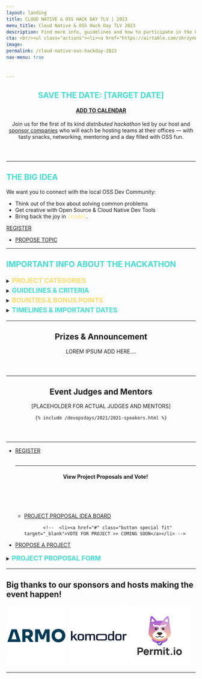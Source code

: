 ```yaml
---
layout: landing
title: CLOUD NATIVE & OSS HACK DAY TLV | 2023 
menu_title: Cloud Native & OSS Hack Day TLV 2023
description: Find more info, guidelines and how to participate in the Cloud Native & OSS TLV Hack Day! 
cta: <br/><ul class="actions"><li><a href="https://airtable.com/shrzynWEKRMYcXJzo" class="button special fit" target="_blank"><span class="icon alt fa-arrow-right-o"></span> REGISTER NOW</a></li></ul>&nbsp;<ul class="actions"><li><a href="https://airtable.com/shrJn7aoM0eGfdnZj" target="_blank" class="button fit"><span class="icon alt fa-star-o"></span> PROPOSE PROJECT </a></li></ul>
image: 
permalink: /cloud-native-oss-hackday-2023
nav-menu: true


---
```


<!-- Main -->
<div id="main" class="alt">

<!-- One -->
<section id="one">
	<div class="inner">
		<header class="major">
			<h1 style="color: turquoise; text-transform: uppercase;"><span class="icon alt fa-anchor"></span> SAVE THE DATE: [TARGET DATE] </h1> 
            <h4><a href="https://calendar.google.com/calendar/event?action=TEMPLATE&tmeid=Nm9vdnY0ZXRrczhzODNxcmc2bWFtNnY5ZTggY2xvdWRuYXRpdmVpc3JhZWxAbQ&tmsrc=cloudnativeisrael%40gmail.com" target="_blank"><span class="icon alt fa-calendar-o"></span> ADD TO CALENDAR</a></h4>
            <p>Join us for the first of its kind <em>distributed hackathon</em> led by our host and <a href="#sponsors">sponsor companies</a> who will each be hosting teams at their offices –– with tasty snacks, networking, mentoring and a day filled with OSS fun.<br/></p>
</header>
<hr/>

<h2 style="color: turquoise; text-transform: uppercase;"><span class="icon alt fa-lightbulb-o"></span> The Big Idea</h2>
    <p>We want you to connect with the local OSS Dev Community:</p>
    <ul>
 	<li>Think out of the box about solving common problems</li>
 	<li>Get creative with Open Source & Cloud Native Dev Tools</li>
 	<li>Bring back the joy in <span style="color: #ffd966; font-family: monospace;">{code}</span>.</li>
</ul>

 <a href="https://airtable.com/shrzynWEKRMYcXJzo" class="button next scrolly"  target="_blank"><span class="icon alt fa-arrow-right-o"></span> REGISTER</a>&nbsp; &nbsp; &nbsp;<ul class="actions"><li><a href="https://airtable.com/shrJn7aoM0eGfdnZj" target="_blank" class="button fit"><span class="icon alt fa-star-o"></span> PROPOSE TOPIC </a></li></ul>

<hr/>

 <h2 style="color: turquoise; text-transform: uppercase;">IMPORTANT INFO ABOUT THE HACKATHON</h2>

<details><summary><strong style="color: #ffd966; text-transform: uppercase; font-weight=600; font-size: 1.25em; line-height: 1.5em;">Project Categories</strong></summary>

<ul>
<li><strong style="color: turquoise; text-transform: uppercase; font-weight=400;"><span class="icon alt fa-plug"></span> A Useful Tool  or Integration for Everyone</strong></li>
In our day-to-day workflows we often find ourselves lacking a really simple tool or integration that could simplify our open source or dev work significantly.<br/>
We encourage you to think about something that is useful on a daily basis, and can optimize work with common cloud native OSS tools.

<li><strong style="color: #ffd966; text-transform: uppercase; font-weight=600;"><span class="icon alt fa-cog"></span> Solve a Universally felt Challenge</strong></li>
As a global community of OSS enthusiasts in the cloud native ecosystem, there are users and community members around the globe leveraging its tools and frameworks.<br/>
We encourage you to think of innovative ways to solve daily OSS & cloud native ecosystem challenges that can benefit everyone - from communication to collaboration, useful examples and improvements and more.

<li><strong style="color: turquoise; text-transform: uppercase; font-weight=400;"><span class="icon alt fa-code"></span> Solve a Universally felt Challenge</strong></li>
As a global community of OSS enthusiasts in the cloud native ecosystem has users and community members around the globe leveraging its tools and frameworks.<br/>
We encourage you to think of innovative ways to solve daily OSS & cloud native ecosystem challenges that can benefit everyone - from communication to collaboration, and more.

<li><strong style="color: #ffd966; text-transform: uppercase; font-weight=400;"><span class="icon alt fa-rocket"></span> A Significant Product Enhancement</strong></li>
What’s a hackathon without fun?! Sometimes we just want to play around with gadgets and gizmos, and put something together that can be useful or just for fun.<br/>
If you have a significant product enhancement that brings direct value to OSS users, build ways to make these cloud native products even better.

<li><strong style="color: turquoise; text-transform: uppercase; font-weight=400;"><span class="icon alt fa-bolt"></span> An Exciting Demonstration of Craft</strong> </li>
Many times we have excellent ideas ways to improve the OSS tooling experience, but don’t necessarily have the time to work on them with our regular workloads, and so they remain in the backlog.<br/>
You are more than encouraged to build something with any of the suggested OSS projects that does something unique, and is just super cool and nifty.
</ul>

<hr/>
</details>
        
<details><summary><strong style="color: turquoise; text-transform: uppercase; font-weight=600; font-size: 1.25em; line-height: 1.5em;">Guidelines & Criteria</strong></summary>

<h4 style="color: turquoise; text-transform: uppercase;">Project Criteria</h4>

<ul>
<li>All projects need to be coded</li>
<li>The project needs to be reproducible & demoable in 5 minutes or less</li>
<li>Planning & design can start from the moment of kickoff, all coding needs to be done during the two hack days</li>
<li>The demo needs to be accompanied by a short presentation (as you wish - with or without slides)</li>

</ul>



<hr/>
</details>

<details><summary><strong style="color: #ffd966; text-transform: uppercase; font-weight=600; font-size: 1.25em; line-height: 1.5em;">Bounties & Bonus Points</strong></summary>

<h4>You can earn bonus points towards your project with the following advantages</h4>

<ul>
<li>Use of any of the following tools / projects in your final project (+2 points for each) - Kubescape, OPAL, ValidKube, Helm Dashboard, Backstage...</li>
<li>Diversity - Of people, companies and roles (+2 points)</li>
<li>Selecting a high-bounty project from the proposals to work on (+5 points)</li>
<li>A project focused on anything to help the greater good - from climate change to diversity and inclusion, accessibility, or any other socially conscious project. (+5 points)</li>
</ul>

<hr/>
</details>
      

<details><summary><strong style="color: turquoise; text-transform: uppercase; font-weight=600; font-size: 1.25em; line-height: 1.5em;">Timelines & Important Dates</strong></summary>

<ul>
<li>February 6th - Call for participants and projects opens -  <a href="#propose">REGISTER OR PROPOSE HERE</a></li>
<li>March 1st - Project Ignites Meetup and Project Recruitment <a href="https://airtable.com/shrzynWEKRMYcXJzo"  target="_blank">REGISTER</a></li>
<li>March 13th - HACK DAY!</li>
<li>March 16th - Final Demos and Happy Hour</li>
<li>March 23rd - Announce Winners at KCD Tel Aviv!</li>
</ul>

</details>

<hr/>


<header class="major">      
<h1>Prizes & Announcement</h1>
LOREM IPSUM ADD HERE....
</header>

<hr/>


<header class="major">      
<h1>Event Judges and Mentors</h1>

[PLACEHOLDER FOR ACTUAL JUDGES AND MENTORS]

    {% include /devopsdays/2021/2021-speakers.html %}


</header>

<hr/>
      

<ul class="actions" id="propose">
<li><a href="https://airtable.com/shrzynWEKRMYcXJzo" class="button next" target="_blank">REGISTER</a></li>                        
<br/>

<hr/>

<header class="major">      

<h4>View Project Proposals and Vote!</h4>

</header>

<p>&nbsp;&nbsp;</p>
 <ul class="actions">
             <li><a href="https://airtable.com/shr9jpKvR8n92JAcb" class="button special fit" target="_blank">PROJECT PROPOSAL IDEA BOARD</a></li>

           <!--  <li><a href="#" class="button special fit" target="_blank">VOTE FOR PROJECT >> COMING SOON</a></li> -->
</ul>


<li><a href="https://airtable.com/shrJn7aoM0eGfdnZj" target="_blank" class="button special fit">PROPOSE A PROJECT</a></li>
                </ul>

<details><summary><strong style="color: turquoise; text-transform: uppercase; font-weight=600; font-size: 1.25em; line-height: 1.5em;">Project Proposal Form</strong></summary>
<iframe class="airtable-embed" src="https://airtable.com/embed/shrJn7aoM0eGfdnZj?backgroundColor=yellow" frameborder="0" onmousewheel="" width="100%" height="1200px" style="background: transparent; border: 1px solid #ccc;"></iframe>

<hr/>
</details>

<hr/>

<div class="inner" id="#sponsors">
			<h2>Big thanks to our sponsors and hosts making the event happen!</h2>
              <a href="https://armosec.com" target="_blank"><img
                        src="/assets/images/sponsor-logos/armosec-SQ.png"
                        width="160px"></a>&nbsp;<a
                    href="https://komodor.com" target="_blank"><img
                        src="/assets/images/sponsor-logos/komodor-SQ.png"
                        width="160px"></a>&nbsp;<a
                    href="https://permit.io" target="_blank"><img
                        src="/assets/images/sponsor-logos/permitio-SQ.png"
                        width="160px"></a>

<hr/>
</div>
</div>